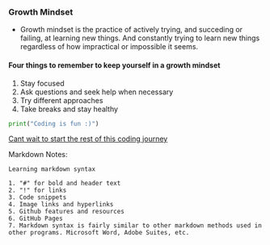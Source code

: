 ### Growth Mindset

* Growth mindset is the practice of actively trying, and succeding or failing, at learning new things. And constantly trying to learn new things regardless of how impractical or impossible it seems.

#### Four things to remember to keep yourself in a growth mindset
1. Stay focused
2. Ask questions and seek help when necessary
3. Try different approaches
4. Take breaks and stay healthy

```python
print("Coding is fun :)")
```

[Cant wait to start the rest of this coding journey](https://www.codefellows.com) 

Markdown Notes:

    Learning markdown syntax

    1. "#" for bold and header text
    2. "!" for links
    3. Code snippets
    4. Image links and hyperlinks
    5. Github features and resources
    6. GitHub Pages
    7. Markdown syntax is fairly similar to other markdown methods used in other programs. Microsoft Word, Adobe Suites, etc.